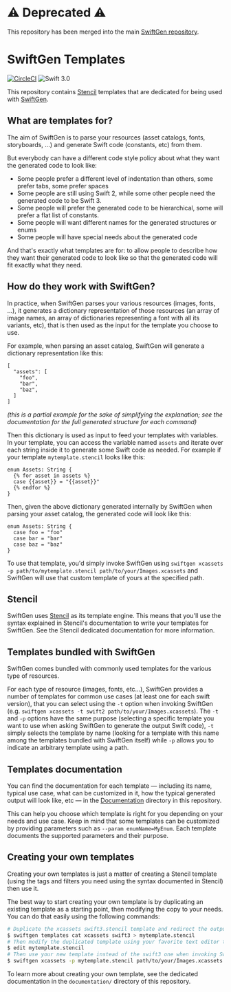 # :warning: Deprecated :warning:

This repository has been merged into the main [SwiftGen repository](https://github.com/SwiftGen/SwiftGen/).

# SwiftGen Templates

[![CircleCI](https://circleci.com/gh/SwiftGen/templates/tree/master.svg?style=svg)](https://circleci.com/gh/SwiftGen/templates/tree/master)
![Swift 3.0](https://img.shields.io/badge/Swift-3.0-orange.svg)

This repository contains [Stencil](https://github.com/kylef/Stencil) templates that are dedicated for being used with [SwiftGen](https://github.com/SwiftGen/swiftgen).

## What are templates for?

The aim of SwiftGen is to parse your resources (asset catalogs, fonts, storyboards, …) and generate Swift code (constants, etc) from them.

But everybody can have a different code style policy about what they want the generated code to look like:

* Some people prefer a different level of indentation than others, some prefer tabs, some prefer spaces
* Some people are still using Swift 2, while some other people need the generated code to be Swift 3.
* Some people will prefer the generated code to be hierarchical, some will prefer a flat list of constants.
* Some people will want different names for the generated structures or enums
* Some people will have special needs about the generated code

And that's exactly what templates are for: to allow people to describe how they want their generated code to look like so that the generated code will fit exactly what they need.

## How do they work with SwiftGen?

In practice, when SwiftGen parses your various resources (images, fonts, …), it generates a dictionary representation of those resources (an array of image names, an array of dictionaries representing a font with all its variants, etc), that is then used as the input for the template you choose to use.

For example, when parsing an asset catalog, SwiftGen will generate a dictionary representation like this:

```
[
  "assets": [
    "foo",
    "bar",
    "baz",
  ]
]
```

_(this is a partial example for the sake of simplifying the explanation; see the documentation for the full generated structure for each command)_

Then this dictionary is used as input to feed your templates with variables. In your template, you can access the variable named `assets` and iterate over each string inside it to generate some Swift code as needed. For example if your template `mytemplate.stencil` looks like this:

```
enum Assets: String {
  {% for asset in assets %}
  case {{asset}} = "{{asset}}"
  {% endfor %}
}
```

Then, given the above dictionary generated internally by SwiftGen when parsing your asset catalog, the generated code will look like this:

```
enum Assets: String {
  case foo = "foo"
  case bar = "bar"
  case baz = "baz"
}
```

To use that template, you'd simply invoke SwiftGen using `swiftgen xcassets -p path/to/mytemplate.stencil path/to/your/Images.xcassets` and SwiftGen will use that custom template of yours at the specified path.

## Stencil

SwiftGen uses [Stencil](https://github.com/kylef/Stencil) as its template engine.
This means that you'll use the syntax explained in Stencil's documentation to write your templates for SwiftGen.
See the Stencil dedicated documentation for more information.

## Templates bundled with SwiftGen

SwiftGen comes bundled with commonly used templates for the various type of resources.

For each type of resource (images, fonts, etc…), SwiftGen provides a number of templates for common use cases (at least one for each swift version), that you can select using the `-t` option when invoking SwiftGen (e.g. `swiftgen xcassets -t swift2 path/to/your/Images.xcassets`). The `-t` and `-p` options have the same purpose (selecting a specific template you want to use when asking SwiftGen to generate the output Swift code), `-t` simply selects the template by name (looking for a template with this name among the templates bundled with SwiftGen itself) while `-p` allows you to indicate an arbitrary template using a path.

## Templates documentation

You can find the documentation for each template — including its name, typical use case, what can be customized in it, how the typical generated output will look like, etc — in the [Documentation](https://github.com/SwiftGen/templates/tree/master/Documentation) directory in this repository.

This can help you choose which template is right for you depending on your needs and use case. Keep in mind that some templates can be customized by providing parameters such as `--param enumName=MyEnum`. Each template documents the supported parameters and their purpose.

## Creating your own templates

Creating your own templates is just a matter of creating a Stencil template (using the tags and filters you need using the syntax documented in Stencil) then use it.

The best way to start creating your own template is by duplicating an existing template as a starting point, then modifying the copy to your needs. You can do that easily using the following commands:

```sh
# Duplicate the xcassets swift3.stencil template and redirect the output to a new mytemplate.stencil file
$ swiftgen templates cat xcassets swift3 > mytemplate.stencil
# Then modify the duplicated template using your favorite text editor to tweak it to your needs
$ edit mytemplate.stencil
# Then use your new template instead of the swift3 one when invoking SwiftGen
$ swiftgen xcassets -p mytemplate.stencil path/to/your/Images.xcassets
```

To learn more about creating your own template, see the dedicated documentation in the `documentation/` directory of this repository.
